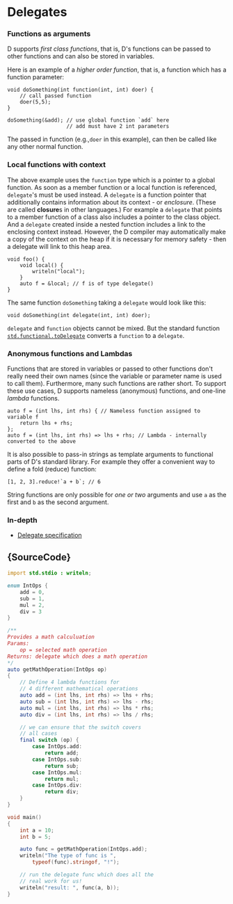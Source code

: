 # Delegates

### Functions as arguments

D supports *first class functions*, that is, D's functions can be
passed to other functions and can also be stored in variables.

Here is an example of a *higher order function*, that is, a
function which has a function parameter:

    void doSomething(int function(int, int) doer) {
        // call passed function
        doer(5,5);
    }

    doSomething(&add); // use global function `add` here
                       // add must have 2 int parameters

The passed in function (e.g.,`doer` in this example),
can then be called like any other normal function.

### Local functions with context

The above example uses the `function` type which is
a pointer to a global function. As soon as a member
function or a local function is referenced, `delegate`'s
must be used instead. A `delegate` is a function pointer
that additionally contains information about its
context - or *enclosure*. (These are called **closure**s
in other languages.) For example a `delegate`
that points to a member function of a class also includes
a pointer to the class object. And a `delegate` created inside
a nested function includes a link to the enclosing context
instead. However, the D compiler may automatically make a copy of
the context on the heap if it is necessary for memory safety -
then a delegate will link to this heap area.

    void foo() {
        void local() {
            writeln("local");
        }
        auto f = &local; // f is of type delegate()
    }

The same function `doSomething` taking a `delegate`
would look like this:

    void doSomething(int delegate(int, int) doer);

`delegate` and `function` objects cannot be mixed. But the
standard function
[`std.functional.toDelegate`](https://dlang.org/phobos/std_functional.html#.toDelegate)
converts a `function` to a `delegate`.

### Anonymous functions and Lambdas

Functions that are stored in variables or passed to other functions
don't really need their own names (since the variable or parameter
name is used to call them). Furthermore, many such functions are
rather short. To support these use cases, D supports nameless (anonymous)
functions, and one-line _lambda_ functions.

    auto f = (int lhs, int rhs) { // Nameless function assigned to variable f
        return lhs + rhs;
    };
    auto f = (int lhs, int rhs) => lhs + rhs; // Lambda - internally converted to the above

It is also possible to pass-in strings as template arguments to functional parts
of D's standard library. For example they offer a convenient way
to define a fold (reduce) function:

    [1, 2, 3].reduce!`a + b`; // 6

String functions are only possible for _one or two_ arguments and use `a`
as the first and `b` as the second argument.

### In-depth

- [Delegate specification](https://dlang.org/spec/function.html#closures)

## {SourceCode}

```d
import std.stdio : writeln;

enum IntOps {
    add = 0,
    sub = 1,
    mul = 2,
    div = 3
}

/**
Provides a math calculuation
Params:
    op = selected math operation
Returns: delegate which does a math operation
*/
auto getMathOperation(IntOps op)
{
    // Define 4 lambda functions for
    // 4 different mathematical operations
    auto add = (int lhs, int rhs) => lhs + rhs;
    auto sub = (int lhs, int rhs) => lhs - rhs;
    auto mul = (int lhs, int rhs) => lhs * rhs;
    auto div = (int lhs, int rhs) => lhs / rhs;

    // we can ensure that the switch covers
    // all cases
    final switch (op) {
        case IntOps.add:
            return add;
        case IntOps.sub:
            return sub;
        case IntOps.mul:
            return mul;
        case IntOps.div:
            return div;
    }
}

void main()
{
    int a = 10;
    int b = 5;

    auto func = getMathOperation(IntOps.add);
    writeln("The type of func is ",
        typeof(func).stringof, "!");

    // run the delegate func which does all the
    // real work for us!
    writeln("result: ", func(a, b));
}
```
